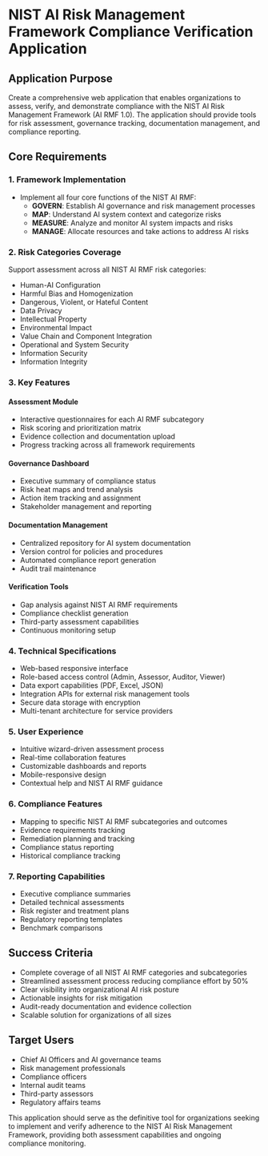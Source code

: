 # NIST AI Risk Management Framework Compliance Verification Application

## Application Purpose
Create a comprehensive web application that enables organizations to assess, verify, and demonstrate compliance with the NIST AI Risk Management Framework (AI RMF 1.0). The application should provide tools for risk assessment, governance tracking, documentation management, and compliance reporting.

## Core Requirements

### 1. Framework Implementation
- Implement all four core functions of the NIST AI RMF:
  - **GOVERN**: Establish AI governance and risk management processes
  - **MAP**: Understand AI system context and categorize risks
  - **MEASURE**: Analyze and monitor AI system impacts and risks
  - **MANAGE**: Allocate resources and take actions to address AI risks

### 2. Risk Categories Coverage
Support assessment across all NIST AI RMF risk categories:
- Human-AI Configuration
- Harmful Bias and Homogenization
- Dangerous, Violent, or Hateful Content
- Data Privacy
- Intellectual Property
- Environmental Impact
- Value Chain and Component Integration
- Operational and System Security
- Information Security
- Information Integrity

### 3. Key Features

#### Assessment Module
- Interactive questionnaires for each AI RMF subcategory
- Risk scoring and prioritization matrix
- Evidence collection and documentation upload
- Progress tracking across all framework requirements

#### Governance Dashboard
- Executive summary of compliance status
- Risk heat maps and trend analysis
- Action item tracking and assignment
- Stakeholder management and reporting

#### Documentation Management
- Centralized repository for AI system documentation
- Version control for policies and procedures
- Automated compliance report generation
- Audit trail maintenance

#### Verification Tools
- Gap analysis against NIST AI RMF requirements
- Compliance checklist generation
- Third-party assessment capabilities
- Continuous monitoring setup

### 4. Technical Specifications
- Web-based responsive interface
- Role-based access control (Admin, Assessor, Auditor, Viewer)
- Data export capabilities (PDF, Excel, JSON)
- Integration APIs for external risk management tools
- Secure data storage with encryption
- Multi-tenant architecture for service providers

### 5. User Experience
- Intuitive wizard-driven assessment process
- Real-time collaboration features
- Customizable dashboards and reports
- Mobile-responsive design
- Contextual help and NIST AI RMF guidance

### 6. Compliance Features
- Mapping to specific NIST AI RMF subcategories and outcomes
- Evidence requirements tracking
- Remediation planning and tracking
- Compliance status reporting
- Historical compliance tracking

### 7. Reporting Capabilities
- Executive compliance summaries
- Detailed technical assessments
- Risk register and treatment plans
- Regulatory reporting templates
- Benchmark comparisons

## Success Criteria
- Complete coverage of all NIST AI RMF categories and subcategories
- Streamlined assessment process reducing compliance effort by 50%
- Clear visibility into organizational AI risk posture
- Actionable insights for risk mitigation
- Audit-ready documentation and evidence collection
- Scalable solution for organizations of all sizes

## Target Users
- Chief AI Officers and AI governance teams
- Risk management professionals
- Compliance officers
- Internal audit teams
- Third-party assessors
- Regulatory affairs teams

This application should serve as the definitive tool for organizations seeking to implement and verify adherence to the NIST AI Risk Management Framework, providing both assessment capabilities and ongoing compliance monitoring.